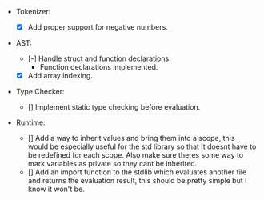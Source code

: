 - Tokenizer:
    - [x] Add proper support for negative numbers.

- AST:
    - [-] Handle struct and function declarations.
        - Function declarations implemented.
    - [x] Add array indexing.

- Type Checker:
    - [] Implement static type checking before evaluation.

- Runtime:
    - [] Add a way to inherit values and bring them into a scope, this would be especially useful for the std library so that It doesnt have to be redefined for each scope. Also make sure theres some way to mark variables as private so they cant be inherited.
    - [] Add an import function to the stdlib which evaluates another file and returns the evaluation result, this should be pretty simple but I know it won't be. 